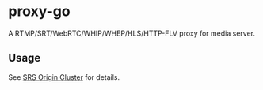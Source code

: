 # proxy-go

A RTMP/SRT/WebRTC/WHIP/WHEP/HLS/HTTP-FLV proxy for media server.

## Usage

See [SRS Origin Cluster](https://ossrs.io/lts/en-us/docs/v7/doc/origin-cluster) for details.

